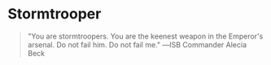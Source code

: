 # Stormtrooper

> "You are stormtroopers. You are the keenest weapon in the Emperor's arsenal. Do not fail him. Do not fail me." ―ISB Commander Alecia Beck
